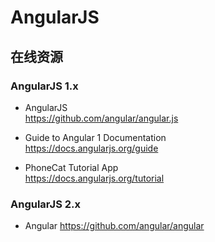 #	AngularJS


##	在线资源

###	AngularJS 1.x

*	AngularJS  
	https://github.com/angular/angular.js

*	Guide to Angular 1 Documentation  
	https://docs.angularjs.org/guide

*	PhoneCat Tutorial App  
	https://docs.angularjs.org/tutorial  

###	AngularJS 2.x

*	Angular
	https://github.com/angular/angular  
